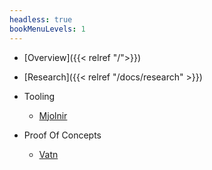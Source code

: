```yaml
---
headless: true
bookMenuLevels: 1
---
```


- [Overview]({{< relref "/">}})
- [Research]({{< relref "/docs/research" >}})
- Tooling
    - [Mjolnir](https://github.com/Gladsheimr/mjolnir)

- Proof Of Concepts
    - [Vatn](https://github.com/Gladsheimr/csa-vatn)



